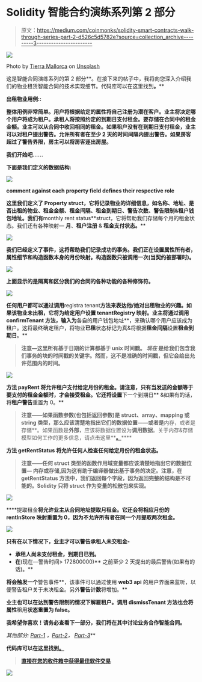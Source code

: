 # Solidity 智能合约演练系列第 2 部分

> 原文：<https://medium.com/coinmonks/solidity-smart-contracts-walk-through-series-part-2-d526c5d5782e?source=collection_archive---------3----------------------->

![](img/7a21d3d1b36dac5fe05eeecd4bf8cbe6.png)

Photo by [Tierra Mallorca](https://unsplash.com/@tierramallorca?utm_source=unsplash&utm_medium=referral&utm_content=creditCopyText) on [Unsplash](https://unsplash.com/s/photos/property?utm_source=unsplash&utm_medium=referral&utm_content=creditCopyText)

这是智能合同演练系列的第 2 部分**。在接下来的帖子中，我将向您深入介绍我们的物业租赁智能合同的技术实现细节。代码库可以在这里找到[](https://github.com/Harry-027/Solidity-Smart-Contracts-Walkthrough)****。******

****出租物业用例::****

**整体用例非常简单。用户将根据给定的属性将自己注册为潜在客户。业主将决定哪个用户将成为租户。承租人将按照约定的到期日支付租金。要存储在合同中的租金金额。业主可以从合同中收回相同的租金。如果租户没有在到期日支付租金，业主可以对租户提出警告。允许所有者在至少 2 天的时间间隔内提出警告。如果房客超过了警告界限，房主可以将房客逐出房屋。**

****我们开始吧……****

**下面是我们定义的数据结构:**

**![](img/c5068d0959a1d381d1bd7d44b7ac1758.png)**

**comment against each property field defines their respective role**

**这里我们定义了 **Property** struct，它将记录物业的详细信息，如名称、地址、是否出租的物业、租金金额、租金间隔、租金到期日、警告次数、警告限制&租户钱包地址。我们有**monthly rent status**struct，它将帮助我们存储每个月的租金状态。我们还有各种映射— **月**、**租户注册** & **租金支付状态。****

**![](img/64ba38692469d052878041621226aeca.png)**

**我们已经定义了事件，这将帮助我们记录成功的事务。我们正在设置属性所有者，属性细节和构造函数本身的月份映射。构造函数只被调用一次(当契约被部署时)。**

**![](img/57d6b204d2619e60d7c244f80d48f8d9.png)**

**上面显示的是隔离和区分我们的合同的各种功能的各种修饰符。**

**![](img/1ba4b873173456e1b58fbcbb706b5254.png)**

**任何用户都可以通过调用**registra tenant**方法来表达他/她对出租物业的兴趣。如果该物业未出租，它将为给定用户设置 **tenantRegistry** 映射。业主将通过调用 **confirmTenant** 方法，输入为**各自的用户钱包地址**，来确认哪个用户应该成为租户。这将最终确定租户，将物业**已租**状态标记为真&将根据**租金间隔**设置**租金到期日**。**

> **注意—这里所有基于日期的计算都基于 unix 时间戳。 ***现在*** 是给我们包含我们事务的块的时间戳的关键字。然而，这不是准确的时间戳，但它会给出允许范围内的时间。**

**![](img/5bdc5ef67346fdc2d7bbfd497f944862.png)**

**方法 **payRent** 将允许租户支付给定月份的租金。请注意，只有当发送的金额等于要支付的租金金额时，才会接受租金。它还将设置**下一个到期日** &如果有的话，将**租户警告**重置为 0。**

> **注意——如果函数参数(也包括返回参数)是 struct、array、mapping 或 string 类型，那么应该清楚地指出它们的数据位置——或者是**内存，或者是存储**。如果函数是**外部**，应该将数据位置设为**调用数据**。关于内存&存储模型如何工作的更多信息，请点击这里**[**。**](/coinmonks/what-the-hack-is-memory-and-storage-in-solidity-6b9e62577305)****

**方法 **getRentStatus** 将允许任何人检查任何给定月份的租金状态。**

> **注意——任何 struct 类型的函数作用域变量都应该清楚地指出它的数据位置— **内存或存储**,因为这有助于编译器做出基于事务的决定。注意，在 **getRentStatus** 方法中，我们返回每个字段，因为返回完整的结构是不可能的。Solidity 只将 struct 作为变量的松散包来实现。**

**![](img/e1d9267da86a7a763f5d1dfd8b81dc7f.png)**

****提取租金**将允许业主从合同地址提取月租金。它还会将相应月份的 **rentInStore** 映射重置为 0，因为不允许所有者在同一个月提取两次租金。**

**![](img/38eb422fab812d4ac0a540b18eb314cf.png)**

**只有在以下情况下，业主才可以警告承租人未交租金-**

*   **承租人尚未支付租金，到期日已到。**
*   **在**(现在—警告时间> 172800000)** 之前至少 2 天提出的最后警告(如果有的话)。**

**将会触发一个**警告事件**，该事件可以通过使用 **web3 api** 的用户界面来监听，以便警告租户关于未决租金。另外**警告计数**将增加。**

**业主也可以在达到警告限制的情况下解雇租户。调用 **dismissTenant** 方法也会将属性**租用**状态重置为 false。**

**我希望你喜欢！请务必查看下一部分，我们将在其中讨论业务合作智能合同。**

***其他部分:* [*Part-1*](/@harish0y2j/solidity-smart-contracts-walk-through-series-part-1-90075f4e9da6) *，*[*Part-2*](/@harish0y2j/solidity-smart-contracts-walk-through-series-part-2-d526c5d5782e)*，* [*Part-3*](/@harish0y2j/solidity-smart-contracts-walk-through-series-part-3-480ba8019ab9)**

**代码库可以在这里找到[。](https://github.com/Harry-027/Solidity-Smart-Contracts-Walkthrough)**

> **[直接在您的收件箱中获得最佳软件交易](https://coincodecap.com/?utm_source=coinmonks)**

**[![](img/7c0b3dfdcbfea594cc0ae7d4f9bf6fcb.png)](https://coincodecap.com/?utm_source=coinmonks)**